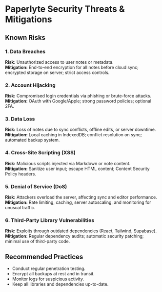 # Paperlyte Security Threats & Mitigations

## Known Risks

### 1. Data Breaches
**Risk:** Unauthorized access to user notes or metadata.  
**Mitigation:** End-to-end encryption for all notes before cloud sync; encrypted storage on server; strict access controls.

### 2. Account Hijacking
**Risk:** Compromised login credentials via phishing or brute-force attacks.  
**Mitigation:** OAuth with Google/Apple; strong password policies; optional 2FA.

### 3. Data Loss
**Risk:** Loss of notes due to sync conflicts, offline edits, or server downtime.  
**Mitigation:** Local caching in IndexedDB; conflict resolution on sync; automated backup system.

### 4. Cross-Site Scripting (XSS)
**Risk:** Malicious scripts injected via Markdown or note content.  
**Mitigation:** Sanitize user input; escape HTML content; Content Security Policy headers.

### 5. Denial of Service (DoS)
**Risk:** Attackers overload the server, affecting sync and editor performance.  
**Mitigation:** Rate limiting, caching, server autoscaling, and monitoring for unusual traffic.

### 6. Third-Party Library Vulnerabilities
**Risk:** Exploits through outdated dependencies (React, Tailwind, Supabase).  
**Mitigation:** Regular dependency audits; automatic security patching; minimal use of third-party code.

## Recommended Practices
- Conduct regular penetration testing.
- Encrypt all backups at rest and in transit.
- Monitor logs for suspicious activity.
- Keep all libraries and dependencies up-to-date.
